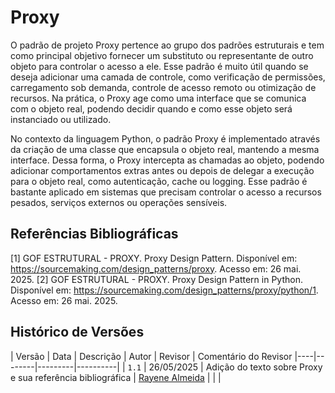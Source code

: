 # Proxy
O padrão de projeto Proxy pertence ao grupo dos padrões estruturais e tem como principal objetivo fornecer um substituto ou representante de outro objeto para controlar o acesso a ele. Esse padrão é muito útil quando se deseja adicionar uma camada de controle, como verificação de permissões, carregamento sob demanda, controle de acesso remoto ou otimização de recursos. Na prática, o Proxy age como uma interface que se comunica com o objeto real, podendo decidir quando e como esse objeto será instanciado ou utilizado.

No contexto da linguagem Python, o padrão Proxy é implementado através da criação de uma classe que encapsula o objeto real, mantendo a mesma interface. Dessa forma, o Proxy intercepta as chamadas ao objeto, podendo adicionar comportamentos extras antes ou depois de delegar a execução para o objeto real, como autenticação, cache ou logging. Esse padrão é bastante aplicado em sistemas que precisam controlar o acesso a recursos pesados, serviços externos ou operações sensíveis.



## Referências Bibliográficas

[<a id='ref1'>1</a>] GOF ESTRUTURAL - PROXY. Proxy Design Pattern. Disponível em: https://sourcemaking.com/design_patterns/proxy. Acesso em: 26 mai. 2025.
[<a id='ref2'>2</a>] GOF ESTRUTURAL - PROXY. Proxy Design Pattern in Python. Disponível em: https://sourcemaking.com/design_patterns/proxy/python/1. Acesso em: 26 mai. 2025.

## Histórico de Versões
| Versão | Data       | Descrição    | Autor | Revisor | Comentário do Revisor |----|--------|---------|----------|
| `1.1`    | 26/05/2025 | Adição do texto sobre Proxy e sua referência bibliográfica    | [Rayene Almeida](https://github.com/rayenealmeida)                |         |                        |
